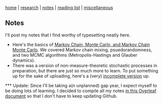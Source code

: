 [home](./index.html)  |  [research](./research.html)  |  [notes](./notes.html)  |  [reading list](./reading_list.html)  |  [miscellaneous](./miscellaneous.html)

## Notes

I'll post my notes that I find worthy of typesetting neatly here. 

- Here's the basics of [Markov Chain, Monte Carlo, and Markov Chain Monte Carlo](./pdf/MCMC.pdf). We covered Markov chain mixing, psuedorandomness, and two MCMC algorithms (Metropolis-Hastings and Glauber dynamics).
- There was a version of non-measure-theoretic stochastic processes in preparation, but there are just so much more to learn. To put something up for the sake of uploading, here's a (very) [incomplete version](./pdf/Notes_on_Stochastic_Processes.pdf) up.

*** Update: Since I'll be taking a(n unplanned) gap year, I expect myself to be doing lots of learning. I decided to compile all my notes [in this Overleaf document](https://www.overleaf.com/read/rrwwgdgmrhhn) so that I don't have to keep updating Github. 
